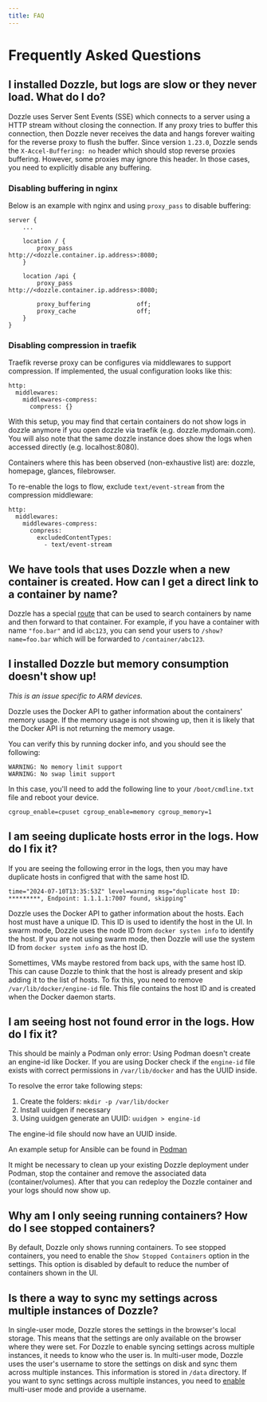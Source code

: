 ```yaml
---
title: FAQ
---
```


# Frequently Asked Questions

## I installed Dozzle, but logs are slow or they never load. What do I do?

Dozzle uses Server Sent Events (SSE) which connects to a server using a HTTP stream without closing the connection. If any proxy tries to buffer this connection, then Dozzle never receives the data and hangs forever waiting for the reverse proxy to flush the buffer. Since version `1.23.0`, Dozzle sends the `X-Accel-Buffering: no` header which should stop reverse proxies buffering. However, some proxies may ignore this header. In those cases, you need to explicitly disable any buffering.

### Disabling buffering in nginx

Below is an example with nginx and using `proxy_pass` to disable buffering:

```
server {
    ...

    location / {
        proxy_pass                  http://<dozzle.container.ip.address>:8080;
    }

    location /api {
        proxy_pass                  http://<dozzle.container.ip.address>:8080;

        proxy_buffering             off;
        proxy_cache                 off;
    }
}
```

### Disabling compression in traefik

Traefik reverse proxy can be configures via middlewares to support compression. If implemented, the usual configuration looks like this:

```
http:
  middlewares:
    middlewares-compress:
      compress: {}
```

With this setup, you may find that certain containers do not show logs in dozzle anymore if you open dozzle via traefik (e.g. dozzle.mydomain.com).
You will also note that the same dozzle instance does show the logs when accessed directly (e.g. localhost:8080).

Containers where this has been observed (non-exhaustive list) are: dozzle, homepage, glances, filebrowser.

To re-enable the logs to flow, exclude `text/event-stream` from the compression middleware:

```
http:
  middlewares:
    middlewares-compress:
      compress:
        excludedContentTypes:
          - text/event-stream
```

## We have tools that uses Dozzle when a new container is created. How can I get a direct link to a container by name?

Dozzle has a special [route](https://github.com/amir20/dozzle/blob/master/assets/pages/show.vue) that can be used to search containers by name and then forward to that container. For example, if you have a container with name `"foo.bar"` and id `abc123`, you can send your users to `/show?name=foo.bar` which will be forwarded to `/container/abc123`.

## I installed Dozzle but memory consumption doesn't show up!

_This is an issue specific to ARM devices._

Dozzle uses the Docker API to gather information about the containers' memory usage. If the memory usage is not showing up, then it is likely that the Docker API is not returning the memory usage.

You can verify this by running docker info, and you should see the following:

```
WARNING: No memory limit support
WARNING: No swap limit support
```

In this case, you'll need to add the following line to your `/boot/cmdline.txt` file and reboot your device.

```
cgroup_enable=cpuset cgroup_enable=memory cgroup_memory=1
```

## I am seeing duplicate hosts error in the logs. How do I fix it?

If you are seeing the following error in the logs, then you may have duplicate hosts in configred that with the same host ID.

```
time="2024-07-10T13:35:53Z" level=warning msg="duplicate host ID: *********, Endpoint: 1.1.1.1:7007 found, skipping"
```

Dozzle uses the Docker API to gather information about the hosts. Each host must have a unique ID. This ID is used to identify the host in the UI. In swarm mode, Dozzle uses the node ID from `docker systen info` to identify the host. If you are not using swarm mode, then Dozzle will use the system ID from `docker system info` as the host ID.

Somettimes, VMs maybe restored from back ups, with the same host ID. This can cause Dozzle to think that the host is already present and skip adding it to the list of hosts. To fix this, you need to remove `/var/lib/docker/engine-id` file. This file contains the host ID and is created when the Docker daemon starts.

## I am seeing host not found error in the logs. How do I fix it?

This should be mainly a Podman only error: Using Podman doesn't create an engine-id like Docker.
If you are using Docker check if the ```engine-id``` file exists with correct permissions in ```/var/lib/docker``` and has the UUID inside.

To resolve the error take following steps:

1. Create the folders:  ```mkdir -p /var/lib/docker```
2. Install uuidgen if necessary
3. Using uuidgen generate an UUID: ```uuidgen > engine-id```

The engine-id file should now have an UUID inside.

An example setup for Ansible can be found in [Podman](podman.md)

It might be necessary to clean up your existing Dozzle deployment under Podman, stop the container and remove the associated data (container/volumes). After that you can redeploy the Dozzle container and your logs should now show up.

## Why am I only seeing running containers? How do I see stopped containers?

By default, Dozzle only shows running containers. To see stopped containers, you need to enable the `Show Stopped Containers` option in the settings. This option is disabled by default to reduce the number of containers shown in the UI.

## Is there a way to sync my settings across multiple instances of Dozzle?

In single-user mode, Dozzle stores the settings in the browser's local storage. This means that the settings are only available on the browser where they were set. For Dozzle to enable syncing settings across multiple instances, it needs to know who the user is. In multi-user mode, Dozzle uses the user's username to store the settings on disk and sync them across multiple instances. This information is stored in `/data` directory. If you want to sync settings across multiple instances, you need to [enable](/guide/authentication) multi-user mode and provide a username.
